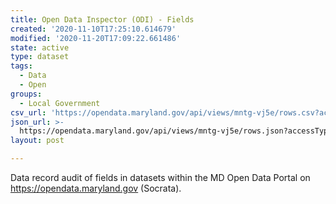 ```yaml
---
title: Open Data Inspector (ODI) - Fields
created: '2020-11-10T17:25:10.614679'
modified: '2020-11-20T17:09:22.661486'
state: active
type: dataset
tags:
  - Data
  - Open
groups:
  - Local Government
csv_url: 'https://opendata.maryland.gov/api/views/mntg-vj5e/rows.csv?accessType=DOWNLOAD'
json_url: >-
  https://opendata.maryland.gov/api/views/mntg-vj5e/rows.json?accessType=DOWNLOAD
layout: post

---
```

Data record audit of fields in datasets within the MD Open Data Portal on https://opendata.maryland.gov (Socrata).
